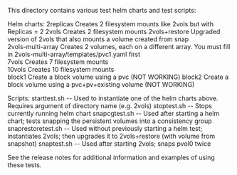 This directory contains various test helm charts and test scripts:

Helm charts:
2replicas  Creates 2 filesystem mounts like 2vols but with Replicas = 2
2vols	Creates 2 filesystem mounts
2vols+restore	Upgraded version of 2vols that also mounts a volume created from snap  
2vols-multi-array Creates 2 volumes, each on a different array. You must fill in 2vols-multi-array/templates/pvc1.yaml first  
7vols	Creates 7 filesystem mounts  
10vols	Creates 10 filesystem mounts  
block1  Create a block volume using a pvc (NOT WORKING)
block2  Create a block volume using a pvc+pv+existing volume (NOT WORKING)

Scripts:
starttest.sh  -- Used to instantiate one of the helm charts above. Requires argument of directory name (e.g. 2vols)
stoptest.sh -- Stops currently running helm chart
snapcgtest.sh -- Used after starting a helm chart; tests snapping the persistent volumes into a consistency group
snaprestoretest.sh -- Used without previously starting a helm test; instantiates 2vols; then upgrades it to 2vols+restore (with volume from snapshot)
snaptest.sh -- Used after starting 2vols; snaps pvol0 twice

See the release notes for additional information and examples of using these tests.
